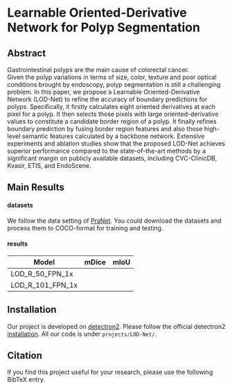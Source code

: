 # Learnable Oriented-Derivative Network for Polyp Segmentation

## Abstract

Gastrointestinal polyps are the main cause of colorectal cancer.  
Given the polyp variations in terms of size, color, texture and poor optical conditions brought by endoscopy, polyp segmentation is still a challenging problem. In this paper, we propose a Learnable Oriented-Derivative Network (LOD-Net) to refine the accuracy of boundary predictions for polyps. Specifically, it firstly calculates eight oriented derivatives at each pixel for a polyp. It then selects those pixels with large oriented-derivative values to constitute a candidate border region of a polyp. It finally refines boundary prediction by fusing border region features and also those high-level semantic features calculated by a backbone network. Extensive experiments and ablation studies show that the proposed LOD-Net achieves superior performance compared to the state-of-the-art methods by a significant margin on publicly available datasets, including CVC-ClinicDB, Kvasir, ETIS, and EndoScene. 


## Main Results

#### datasets

We follow the data setting of [PraNet](https://github.com/DengPingFan/PraNet). You could download the datasets and process them to COCO-format for training and testing.

#### results

| Model               |  mDice   |  mIoU   |
|---------------------|----------|---------|
| LOD_R_50_FPN_1x     |          |         |
| LOD_R_101_FPN_1x    |          |         |



## Installation

Our project is developed on [detectron2](https://github.com/facebookresearch/detectron2). Please follow the official detectron2 [installation](https://github.com/facebookresearch/detectron2/blob/master/INSTALL.md). All our code is under `projects/LOD-Net/`. 

## Citation

If you find this project useful for your research, please use the following BibTeX entry.

